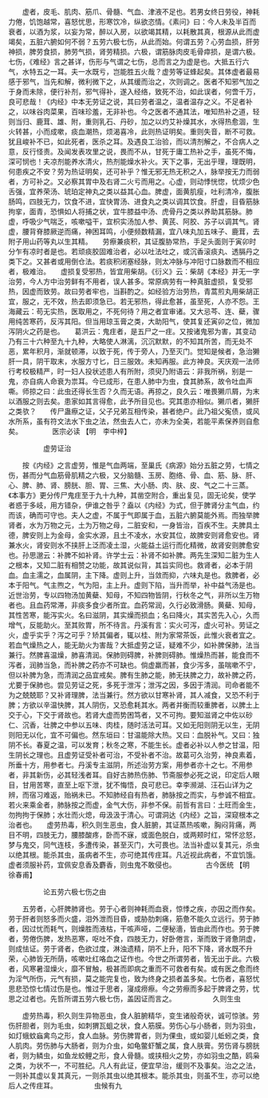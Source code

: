 <!-- { "loadSidebar": true } -->
　　虚者，皮毛、肌肉、筋爪、骨髓、气血、津液不足也。若男女终日劳役，神耗力倦，饥饱越常，喜怒忧思，形寒饮冷，纵欲恣情。《素问》曰：今人未及半百而衰者，以酒为浆，以妄为常，醉以入房，以欲竭其精，以耗散其真，根源从此而虚竭矣，五脏六腑如何不弱？五劳六极七伤，从此而始。何谓五劳？心劳血损，肝劳神损，脾劳食损，肺劳气损，肾劳精损。六极，谓筋脉肉皮毛骨瘁损，是谓六极。七伤，《难经》言之甚详，伤形与气谓之七伤，总而言之为虚是也。大抵五行六气，水特五之一耳。夫一水既亏，岂能胜五火哉？虚劳等证蜂起矣。其体虚者最易感于邪气，当先和解，微利微下之，从其缓而治之，次则调之。医者不知邪气加之于身而未除，便行补剂，邪气得补，遂入经络，致死不治，如此误者，何啻千万，良可悲哉！《内经》中本无劳证之说，其曰劳者温之，温者温存之义。不足者补之，以味谷肉菜果，百味珍羞，无非补也。今之医者不通其法，唯知热补之道，轻则当归、鹿茸、雄、附，重则乳石、丹砂，加之以灼艾补燥其水，水得热愈涸，生火转甚，小而成嗽，痰血潮热，烦渴喜冷，此则热证明矣。重则失音，断不可救。犹且峻补不已，如此死者，医杀之耳。及遇良工治验，而以清剂解之，不合病人之意，反行怪责。及闻发表攻里之说，畏而不从，甘死于庸工热补之手，虽死不悔，深可悯也！夫凉剂能养水清火，热剂能燥水补火。天下之事，无出乎理，理既明，何患疾之不安？劳为热证明矣，还可补乎？惟无邪无热无积之人，脉举按无力而弱者，方可补之。又必察其胃中及右肾二火亏而用之。心虚，则动悸恍惚，忧烦少色舌强，宜养荣汤、琥珀定神丸之类以益其心血。脾虚，面黄肌瘦，吐利清冷，腹胀肠鸣，四肢无力，饮食不进，宜快胃汤、进食丸之类以调其饮食。肝虚，目昏筋脉拘挛，面青，恐惧如人将捕之状，宜牛膝益中汤、虎骨丹之类以养助其筋脉。肺虚，呼吸少气喘乏，咳嗽嗌干，宜枳实汤加人参、黄芪、阿胶、苏子以调其气。肾虚，腰背脊膝厥逆而痛，神困耳鸣，小便频数精漏，宜八味丸加五味子、鹿茸，去附子用山药等丸以生其精。　　劳瘵兼痰积，其证腹胁常热，手足头面则于寅卯时分乍有凉时者是也。若顽痰胶固难治者，必以吐法吐之，或沉香滚痰丸、透膈丹之类下之。又甚者或用倒仓法。若痰积闭塞经脉，则太冲脉与冲阳寸口脉数而不相应者，极难治。　　虚损复受邪热，皆宜用柴胡。《衍义》云：柴胡《本经》并无一字治劳，今人方中治劳鲜有不用者，误人甚多。常原病劳有一种真脏虚损，复受邪热，因虚而致劳。故曰劳者牢也，当斟酌之。如经验方治劳热，青蒿煎丸用柴胡正宜，服之，无不效，热去即须急已。若无邪热，得此愈甚，虽至死，人亦不怨。王海藏云：苟无实热，医取用之，不死何待？用之者宜审诸。又大忌芩、连、蘗，骤用纯苦寒药，反泻其阳。但当用琼玉膏之类，大助阳气，使其复还寅卯之位，微加泻阴火之药是也。　　葛洪云：鬼疰者，是五尸之一疰。又按诸鬼邪为害，其变动乃有三十六种至九十九种，大略使人淋漓，沉沉默默，的不知其所苦，而无处不恶，累年积月，渐就顿滞，以致于死，传于旁人，乃至灭门。觉知是候者，急治獭肝一具，阴干取末，水服方寸匕，日三服效。未知再服。此方神良。天庆观一法师行考校极精严，时一妇人投状述患人有所附，须臾乃附语云：非我所祸，别是一鬼，亦自病人命衰为祟耳。今已成形，在患人肺中为虫，食其肺系，故令吐血声嘶。师掠之曰：此虫还得长生否？久而无语。再掠之，良久云：唯畏獭爪屑，为末以酒服之则去矣。患家如其言得愈，此予所目见也。究其患亦相似。獭爪者，獭肝之类欤？　　传尸蛊瘵之证，父子兄弟互相传染，甚者绝户。此乃祖父寃债，或风水所系，虽有符文法水下虫之法，然虫去人亡，亦未为全美，若能平素保养则自愈矣。
　　　　医宗必读 【明　李中梓】

　　　　　虚劳证治

　　按《内经》之言虚劳，惟是气血两端，至巢氏《病源》始分五脏之劳，七情之伤，甚而分气血筋骨肌精之六极，又分脑髓、玉房、胞络、骨、血、筋、脉、肝、心、脾、肺、肾、膀胱、胆、胃、三焦、大小肠、肉、肤、皮、气之二十三蒸。《本事方》更分传尸鬼疰至于九十九种，其凿空附合，重出复见，固无论矣，使学者惑于多岐，用方错杂，伊谁之咎乎？盍以《内经》为式，但于脾肾分主气血，约而该，确而可守也。夫人之虚，不属于气即属于血，五脏六腑莫能外焉。而独举脾肾者，水为万物之元，土为万物之母，二脏安和，一身皆治，百疾不生。夫脾具土德，脾安则上为金母，金实水源，且土不凌水，水安其位，故脾安则肾愈安也。肾兼水火，肾安则水不挟肝上泛而凌土湿，火能益土运行而化精微，故肾安则脾愈安也。孙思邈云：补脾不如补肾。许学士云：补肾不如补脾。两先生深知二脏为生人之根本，又知二脏有相赞之功能，故其说似背，其旨实同也。救肾者，必本于阴血。血主濡之，血属阴，主下降。虚则上升，当敛而抑，六味丸是也。救脾者，必本于阳气。气主煦之，气为阳，主上升。虚则下陷，当升而举，补中益气汤是也。近世治劳，专以四物汤加黄蘗、知母，不知四物皆阴，行秋冬之气，非所以生万物者也。且血药常滞，非痰多食少者所宜。血药常润，久行必致滑肠。黄蘗、知母，其性苦寒，能泻实火。名曰滋阴，其实燥而损血；名曰降火，其实苦先入心，久而增气，反能助火。至其败胃，所不待言。丹溪有言：实火可泻，虚火可补。劳证之火，虚乎实乎？泻之可乎？矫其偏者，辄以桂、附为家常茶饭，此惟火衰者宜之。若血气燥热之人，能无助火为害哉？大抵虚劳之证，疑难不少，如补脾保肺，法当兼行。然脾喜温燥，肺喜清润。保肺则碍脾，补脾则碍肺。惟燥热而甚，能食而不泻者，润肺当急，而补脾之药亦不可缺也。倘虚羸而甚，食少泻多，虽喘嗽不宁，但以补脾为急，而清润之品宜戒矣。脾有生肺之能，肺无扶脾之力，故补脾之药，尤要于保肺也。尝见劳证之死，多死于泄泻；泄泻之因，多因于清润。司命者能不为之兢兢耶？又补肾理脾，法当兼行。然方欲以甘寒补肾，其人减食，又恐不利于脾；方欲以辛温快脾，其人阴伤，又恐愈耗其水。两者并衡而较重脾者，以脾土上交于心，下交于肾故也。若肾大虚而势困笃者，又不可拘。要知滋肾之中佐以砂仁、沉香，壮脾之中参以五味、肉桂，随时活法可耳。又如无阳则阴无以生，无阴则阳无以化，宜不可偏也。然东垣曰：甘温能除大热。又曰：血脱补气。又曰：独阴不长。春夏之温，可以发育；秋冬之寒，不能生长。虚者必补以人参之甘温，阳生阴长之理也。且虚劳证受补者可治，不受补者不治。故葛可久治劳，神良素着，所垂十方，用参者七。丹溪专主滋阴，所述治劳方案，用参者亦十之七。不用参者，非其新伤，必其轻浅者耳。自好古肺热伤肺、节斋服参必死之说，印定后人眼目，甘用苦寒，直至上呕下泄，犹不悔悟，良可悲已。幸李濒湖、汪石山详为之辨，而宿习难返，贻祸未已。不知肺经自有热者，肺脉按之而实，与参诚不相宜。若火来乘金者，肺脉按之而虚，金气大伤，非参不保。前哲有言曰：土旺而金生，勿拘拘于保肺；水壮而火熄，毋汲汲于清心。可谓洞达《内经》之旨，深窥根本之治者也。　　虚劳热毒，积久则生恶虫，食人脏腑，其证蒸热咳嗽，胸闷背痛，两目不明，四肢无力，腰膝酸疼，卧而不寐，或面色脱白，或两颊时红，常怀忿怒，梦与鬼交，同气连枝，多遭传染，甚至灭门，大可畏也。法当补虚以复其元，杀虫以绝其根。能杀其虫，虽病者不生，亦可绝其传疰耳。凡近视此病者，不宜饥饿。虚者须服补药，宜佩安息香及麝香，则虫鬼不敢侵也。
　　　　古今医统 【明　徐春甫】

　　　　　论五劳六极七伤之由

　　五劳者，心肝脾肺肾也。劳于心者则神耗而血衰，惊悸之疾，亦因之而作矣。劳于肝者则怒多而火盛，泪外泄而目昏，或胁肋刺痛，筋惫不能久立远行。劳于肺者，因过忧而耗气，则燥胜而液枯，干咳声哑，二便秘濇，皆由此而作也。劳于脾者，劳倦伤脾，发热恶寒，呕吐不食，四肢无力，好卧倦言，渐而致于肾惫阴虚，则成怯证。劳于肾者，色欲过度，淋浊遗精，阴不上升，阳不下降，肾水既不升荣，心肺皆无所荫，咳嗽吐红咯血之证作也。今世之所谓劳者，皆无出于此。六极者，风寒暑湿燥火，靡不冒触，极甚而即病之重而不可救者有矣。或有医之愈而终为淫气所伤，元气有损，莫之能完复也，致为终身之损者盖多矣。七伤者，喜怒忧思悲恐惊七情过伤是也。惟过于思者，寖成痨瘵。今之劳瘵而多起于脾肾之劳，忧思之过者也。先哲所谓五劳六极七伤，盖因证而言之。
　　　　　久则生虫

　　虚劳热毒，积久则生异物恶虫，食人脏腑精华，变生诸般奇状，诚可惊骇。劳伤肝胆者，则为毛虫，如刺猬瓦蛆之状，食人筋膜。劳伤心与小肠者，则为羽虫，如灯蛾蚊蝱禽鸟之形，食人血脉。劳伤脾胃者，则为倮虫，或如婴儿蚯蚓之类，食人肌肉。劳伤肺与大肠者，则为介虫，如龟鳖虾蟹之属，食人肤膏。劳伤肾与膀胱者，则为鳞虫，如鱼龙蛟鲤之形，食人骨髓。或挟相火之势，亦如羽虫之酷，鸥枭之类，为状不一，不可胜纪。凡人有此证，便宜早治，缓则不及事矣。治之之法，一则补其虚以复其真元，一则杀其虫以绝其根本。能杀其虫，则虽不生，亦可以绝后人之传疰耳。
　　　　　虫候有九

